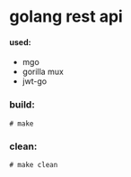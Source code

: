 # golang rest api
#### used:
- mgo
- gorilla mux
- jwt-go

### build:
```
# make
```

### clean:
```
# make clean
```
